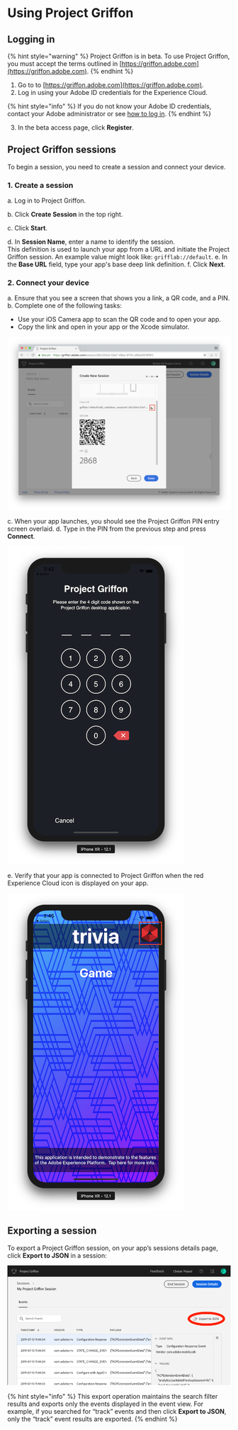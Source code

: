 # Using Project Griffon

## Logging in

{% hint style="warning" %}
Project Griffon is in beta. To use Project Griffon, you must accept the terms outlined in [https://griffon.adobe.com](https://griffon.adobe.com).
{% endhint %}

1. Go to to [https://griffon.adobe.com](https://griffon.adobe.com).
2. Log in using your Adobe ID credentials for the Experience Cloud.

{% hint style="info" %}
If you do not know your Adobe ID credentials, contact your Adobe administrator or see [how to log in](https://docs.adobe.com/content/help/en/core-services/interface/manage-users-and-products/getting-started-experience-cloud.html).
{% endhint %}

3. In the beta access page, click **Register**. 

## Project Griffon sessions

To begin a session, you need to create a session and connect your device.

### 1. Create a session

a. Log in to Project Griffon. 

b. Click **Create Session** in the top right. 

c. Click **Start**.

d. In **Session Name**, enter a name to identify the session.  
    This definition is used to launch your app from a URL and initiate the Project Griffon session. An example value might look like: `grifflab://default`.
e. In the **Base URL** field, type your app's base deep link definition.
f. Click **Next**.


### 2. Connect your device

a. Ensure that you see a screen that shows you a link, a QR code, and a PIN. 
b. Complete one of the following tasks:
   * Use your iOS Camera app to scan the QR code and to open your app.
   * Copy the link and open in your app or the Xcode simulator.
   
   ![](../../.gitbook/assets/image-3.png)

c. When your app launches, you should see the Project Griffon PIN entry screen overlaid. 
d. Type in the PIN from the previous step and press **Connect**.

   ![](../../.gitbook/assets/image-6.png)

e. Verify that your app is connected to Project Griffon when the red Experience Cloud icon is displayed on your app.

   ![](../../.gitbook/assets/image-8.png)

## Exporting a session

To export a Project Griffon session, on your app’s sessions details page, click **Export to JSON** in a session:

![](../../.gitbook/assets/screen-shot-2019-07-10-at-4.07.02-pm.png)

{% hint style="info" %}
This export operation maintains the search filter results and exports only the events displayed in the event view. For example, if you searched for “track” events and then click **Export to JSON**, only the “track” event results are exported.
{% endhint %}

